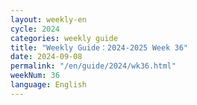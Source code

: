 ```yaml
---
layout: weekly-en
cycle: 2024
categories: weekly guide
title: "Weekly Guide：2024-2025 Week 36"
date: 2024-09-08
permalink: "/en/guide/2024/wk36.html"
weekNum: 36
language: English
---
```

